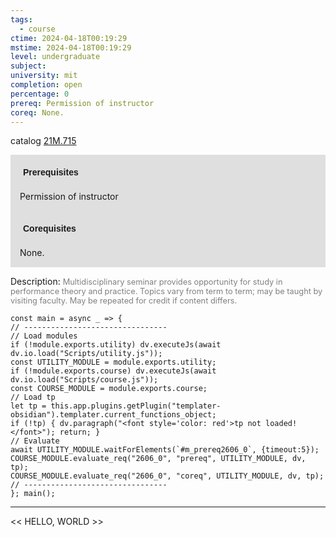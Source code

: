 ```yaml
---
tags:
  - course
ctime: 2024-04-18T00:19:29
mstime: 2024-04-18T00:19:29
level: undergraduate
subject: 
university: mit
completion: open
percentage: 0
prereq: Permission of instructor
coreq: None.
---
```


catalog [21M.715](http://student.mit.edu/catalog/m21Mb.html#21M.715)

<span style="display: block; padding: 15px; background-color: rgb(100, 100, 100, 0.2);"><font id="m_prereq2606_0" style="display: block; font-family: Arial, sans-serif; font-weight: bold; padding: 5px">Prerequisites</font><br><span id="prereq2606_0">Permission of instructor</span></span>
<span style="display: block; padding: 15px; background-color: rgb(100, 100, 100, 0.2);"><font id="m_coreq2606_0" style="display: block; font-family: Arial, sans-serif; font-weight: bold; padding: 5px">Corequisites</font><br><span id="coreq2606_0">None.</span></span>

<font style="">Description:</font>
<font style="color: grey; font-size: 0.8rem;">Multidisciplinary seminar provides opportunity for study in performance theory and practice. Topics vary from term to term; may be taught by visiting faculty. May be repeated for credit if content differs.</font>

```dataviewjs
const main = async _ => {
// --------------------------------
// Load modules
if (!module.exports.utility) dv.executeJs(await dv.io.load("Scripts/utility.js"));
const UTILITY_MODULE = module.exports.utility;
if (!module.exports.course) dv.executeJs(await dv.io.load("Scripts/course.js"));
const COURSE_MODULE = module.exports.course;
// Load tp
let tp = this.app.plugins.getPlugin("templater-obsidian").templater.current_functions_object;
if (!tp) { dv.paragraph("<font style='color: red'>tp not loaded!</font>"); return; }
// Evaluate
await UTILITY_MODULE.waitForElements(`#m_prereq2606_0`, {timeout:5});
COURSE_MODULE.evaluate_req("2606_0", "prereq", UTILITY_MODULE, dv, tp);
COURSE_MODULE.evaluate_req("2606_0", "coreq", UTILITY_MODULE, dv, tp);
// --------------------------------
}; main();
```

---

<< HELLO, WORLD >>

